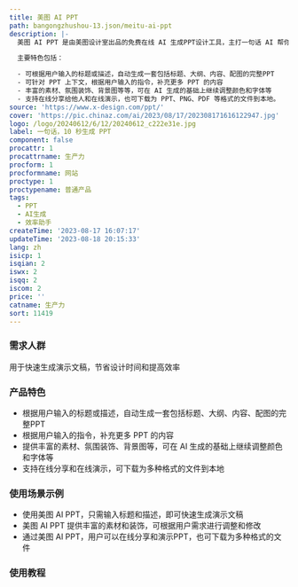 ```yaml
---
title: 美图 AI PPT
path: bangongzhushou-13.json/meitu-ai-ppt
description: |-
  美图 AI PPT 是由美图设计室出品的免费在线 AI 生成PPT设计工具，主打一句话 AI 帮你生成 PPT。

  主要特色包括：

  - 可根据用户输入的标题或描述，自动生成一套包括标题、大纲、内容、配图的完整PPT
  - 可针对 PPT 上下文，根据用户输入的指令，补充更多 PPT 的内容
  - 丰富的素材、氛围装饰、背景图等等，可在 AI 生成的基础上继续调整颜色和字体等
  - 支持在线分享给他人和在线演示，也可下载为 PPT、PNG、PDF 等格式的文件到本地。
source: 'https://www.x-design.com/ppt/'
cover: 'https://pic.chinaz.com/ai/2023/08/17/202308171616122947.jpg'
logo: /logo/20240612/6/12/20240612_c222e31e.jpg
label: 一句话，10 秒生成 PPT
component: false
procattr: 1
procattrname: 生产力
procform: 1
procformname: 网站
proctype: 1
proctypename: 普通产品
tags:
  - PPT
  - AI生成
  - 效率助手
createTime: '2023-08-17 16:07:17'
updateTime: '2023-08-18 20:15:33'
lang: zh
isicp: 1
isqian: 2
iswx: 2
isqq: 2
iscom: 2
price: ''
catname: 生产力
sort: 11419
---
```




### 需求人群
用于快速生成演示文稿，节省设计时间和提高效率

### 产品特色
- 根据用户输入的标题或描述，自动生成一套包括标题、大纲、内容、配图的完整PPT
- 根据用户输入的指令，补充更多 PPT 的内容
- 提供丰富的素材、氛围装饰、背景图等，可在 AI 生成的基础上继续调整颜色和字体等
- 支持在线分享和在线演示，可下载为多种格式的文件到本地

### 使用场景示例
- 使用美图 AI PPT，只需输入标题和描述，即可快速生成演示文稿
- 美图 AI PPT 提供丰富的素材和装饰，可根据用户需求进行调整和修改
- 通过美图 AI PPT，用户可以在线分享和演示PPT，也可下载为多种格式的文件

### 使用教程


  
